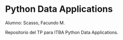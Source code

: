 # Python Data Applications
Alumno: Scasso, Facundo M.

Repositorio del TP para ITBA Python Data Applications.
